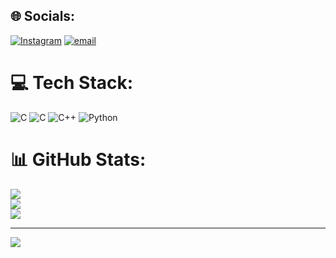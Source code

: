 
## 🌐 Socials:
[![Instagram](https://img.shields.io/badge/Instagram-%23E4405F.svg?logo=Instagram&logoColor=white)](https://instagram.com/lnx.farhad) [![email](https://img.shields.io/badge/Email-D14836?logo=gmail&logoColor=white)](mailto:farhad.shamsabaadi.ce.aut) 

# 💻 Tech Stack:
![C](https://img.shields.io/badge/c-%2300599C.svg?style=for-the-badge&logo=c&logoColor=white) ![C](https://img.shields.io/badge/c-%2300599C.svg?style=for-the-badge&logo=c&logoColor=white) ![C++](https://img.shields.io/badge/c++-%2300599C.svg?style=for-the-badge&logo=c%2B%2B&logoColor=white) ![Python](https://img.shields.io/badge/python-3670A0?style=for-the-badge&logo=python&logoColor=ffdd54)
# 📊 GitHub Stats:
![](https://github-readme-stats.vercel.app/api?username=farhad-shamsabadi-ce-aut&theme=ambient_gradient&hide_border=false&include_all_commits=false&count_private=false)<br/>
![](https://nirzak-streak-stats.vercel.app/?user=farhad-shamsabadi-ce-aut&theme=ambient_gradient&hide_border=false)<br/>
![](https://github-readme-stats.vercel.app/api/top-langs/?username=farhad-shamsabadi-ce-aut&theme=ambient_gradient&hide_border=false&include_all_commits=false&count_private=false&layout=compact)

---
[![](https://visitcount.itsvg.in/api?id=farhad-shamsabadi-ce-aut&icon=0&color=1)](https://visitcount.itsvg.in)

<!-- Proudly created with GPRM ( https://gprm.itsvg.in ) -->
